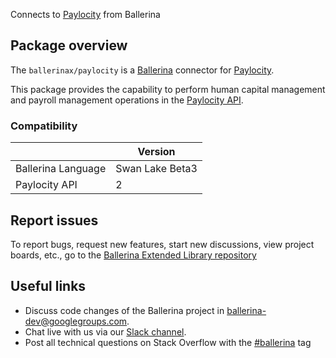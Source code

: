 Connects to [Paylocity](https://www.paylocity.com/our-products/integrations/api-library/) from Ballerina

## Package overview

The `ballerinax/paylocity` is a [Ballerina](https://ballerina.io/) connector for [Paylocity](https://www.paylocity.com/).  

This package provides the capability to perform human capital management and payroll management operations in the [Paylocity API](https://www.paylocity.com/our-products/integrations/api-library/).

### Compatibility
|                    | Version         |
|--------------------|-----------------|
| Ballerina Language | Swan Lake Beta3 |
| Paylocity API      | 2               |

## Report issues
To report bugs, request new features, start new discussions, view project boards, etc., go to the [Ballerina Extended Library repository](https://github.com/ballerina-platform/ballerina-extended-library)

## Useful links
- Discuss code changes of the Ballerina project in [ballerina-dev@googlegroups.com](mailto:ballerina-dev@googlegroups.com).
- Chat live with us via our [Slack channel](https://ballerina.io/community/slack/).
- Post all technical questions on Stack Overflow with the [#ballerina](https://stackoverflow.com/questions/tagged/ballerina) tag
